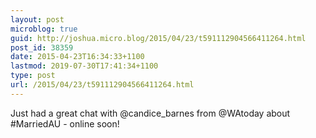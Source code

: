 ```yaml
---
layout: post
microblog: true
guid: http://joshua.micro.blog/2015/04/23/t591112904566411264.html
post_id: 38359
date: 2015-04-23T16:34:33+1100
lastmod: 2019-07-30T17:41:34+1100
type: post
url: /2015/04/23/t591112904566411264.html
---
```

Just had a great chat with @candice_barnes from @WAtoday about #MarriedAU - online soon!
